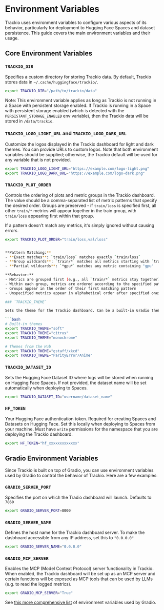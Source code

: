 # Environment Variables

Trackio uses environment variables to configure various aspects of its behavior, particularly for deployment to Hugging Face Spaces and dataset persistence. This guide covers the main environment variables and their usage.

## Core Environment Variables

### `TRACKIO_DIR`

Specifies a custom directory for storing Trackio data. By default, Trackio stores data in `~/.cache/huggingface/trackio/`. 

```bash
export TRACKIO_DIR="/path/to/trackio/data"
```

Note: This environment variable applies as long as Trackio is not running in a Space with persistent storage enabled. If Trackio is running in a Space with persistent storage enabled (which is detected with the `PERSISTANT_STORAGE_ENABLED` env variable), then the Trackio data will be stored in `/data/trackio`.

### `TRACKIO_LOGO_LIGHT_URL` and `TRACKIO_LOGO_DARK_URL`

Customize the logos displayed in the Trackio dashboard for light and dark themes. You can provide URLs to custom logos. Note that both environment variables should be supplied; otherwise, the Trackio default will be used for any variable that is not provided.

```bash
export TRACKIO_LOGO_LIGHT_URL="https://example.com/logo-light.png"
export TRACKIO_LOGO_DARK_URL="https://example.com/logo-dark.png"
```

### `TRACKIO_PLOT_ORDER`

Controls the ordering of plots and metric groups in the Trackio dashboard. The value should be a comma-separated list of metric patterns that specify the desired order. Groups are preserved - if `train/loss` is specified first, all other `train/*` metrics will appear together in the train group, with `train/loss` appearing first within that group.

If a pattern doesn't match any metrics, it's simply ignored without causing errors.

```bash
export TRACKIO_PLOT_ORDER="train/loss,val/loss"


**Pattern Matching:**
- **Exact matches**: `train/loss` matches exactly `train/loss`
- **Group wildcards**: `train/*` matches all metrics starting with `train/`
- **Partial wildcards**: `*gpu*` matches any metric containing "gpu"

**Behavior:**
- Metrics are grouped first (e.g., all `train/*` metrics stay together)
- Within each group, metrics are ordered according to the specified patterns
- Groups appear in the order of their first matching pattern
- Unspecified metrics appear in alphabetical order after specified ones

### `TRACKIO_THEME`

Sets the theme for the Trackio dashboard. Can be a built-in Gradio theme name or a theme from the Hugging Face Hub.

```bash
# Built-in themes
export TRACKIO_THEME="soft"
export TRACKIO_THEME="citrus"
export TRACKIO_THEME="monochrome"

# Themes from the Hub
export TRACKIO_THEME="gstaff/xkcd"
export TRACKIO_THEME="ParityError/Anime"
```

### `TRACKIO_DATASET_ID`

Sets the Hugging Face Dataset ID where logs will be stored when running on Hugging Face Spaces. If not provided, the dataset name will be set automatically when deploying to Spaces.


```bash
export TRACKIO_DATASET_ID="username/dataset_name"
```

### `HF_TOKEN`

Your Hugging Face authentication token. Required for creating Spaces and Datasets on Hugging Face. Set this locally when deploying to Spaces from your machine. Must have `write` permissions for the namespace that you are deploying the Trackio dashboard.

```bash
export HF_TOKEN="hf_xxxxxxxxxxxxx"
```


## Gradio Environment Variables

Since Trackio is built on top of Gradio, you can use environment variables used by Gradio to control the behavior of Trackio. Here are a few examples:


### `GRADIO_SERVER_PORT`

Specifies the port on which the Tradio dashboard will launch. Defaults to `7860`

```bash
export GRADIO_SERVER_PORT=8000
```

### `GRADIO_SERVER_NAME`

Defines the host name for the Trackio dashboard server. To make the dasbhoard accessible from any IP address, set this to `"0.0.0.0"`

```bash
export GRADIO_SERVER_NAME="0.0.0.0"
```

### `GRADIO_MCP_SERVER`

Enables the MCP (Model Context Protocol) server functionality in Trackio. When enabled, the Trackio dashboard will be set up as an MCP server and certain functions will be exposed as MCP tools that can be used by LLMs (e.g. to read the logged metrics).

```bash
export GRADIO_MCP_SERVER="True"
```



See [this more comprehensive list](https://www.gradio.app/guides/environment-variables) of environment variables used by Gradio.



